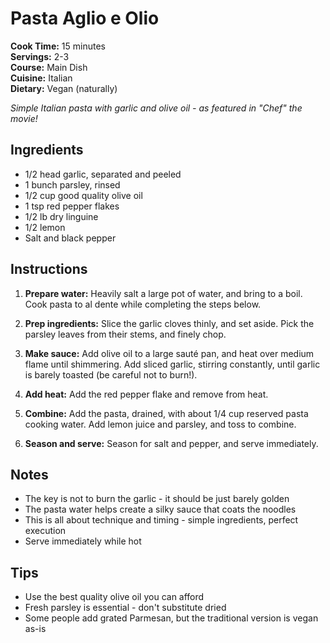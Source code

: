 # Pasta Aglio e Olio

**Cook Time:** 15 minutes  
**Servings:** 2-3  
**Course:** Main Dish  
**Cuisine:** Italian  
**Dietary:** Vegan (naturally)

*Simple Italian pasta with garlic and olive oil - as featured in "Chef" the movie!*

## Ingredients

- 1/2 head garlic, separated and peeled
- 1 bunch parsley, rinsed
- 1/2 cup good quality olive oil
- 1 tsp red pepper flakes
- 1/2 lb dry linguine
- 1/2 lemon
- Salt and black pepper

## Instructions

1. **Prepare water:** Heavily salt a large pot of water, and bring to a boil. Cook pasta to al dente while completing the steps below.

2. **Prep ingredients:** Slice the garlic cloves thinly, and set aside. Pick the parsley leaves from their stems, and finely chop.

3. **Make sauce:** Add olive oil to a large sauté pan, and heat over medium flame until shimmering. Add sliced garlic, stirring constantly, until garlic is barely toasted (be careful not to burn!).

4. **Add heat:** Add the red pepper flake and remove from heat.

5. **Combine:** Add the pasta, drained, with about 1/4 cup reserved pasta cooking water. Add lemon juice and parsley, and toss to combine.

6. **Season and serve:** Season for salt and pepper, and serve immediately.

## Notes

- The key is not to burn the garlic - it should be just barely golden
- The pasta water helps create a silky sauce that coats the noodles
- This is all about technique and timing - simple ingredients, perfect execution
- Serve immediately while hot

## Tips

- Use the best quality olive oil you can afford
- Fresh parsley is essential - don't substitute dried
- Some people add grated Parmesan, but the traditional version is vegan as-is
